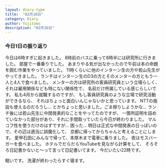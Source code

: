 ```yaml
---
layout: diary-type
title:  "02月16日"
category: Diary
author: Yujitomo
description: "02月16日"
---
```




### 今日1日の振り返り

今日は6時すぎに起きました。
8時前のバスに乗って8時半には研究所に行きました。
部屋で一番乗りでした。
あまりやる気が出なかったので午前は本の命題を囲む作業をやっていました。
11時くらいに他のインターン生の方や若山先生がやってきました。
ランチはインターン生のD3の方とそのメンターの方ともう一人と4人で食べました。
メンターの方は研究所の客員研究員という立場らしく、
それは雇用関係なども特にない関係性で、
名前だけ所属している感じらしいです。
私も4月から就職するのですが、
もし客員研究員のような立場で研究活動ができるなら、
それはちょっと面白いんじゃないかと思っています。
NTTの施設も使えるのだろうし...
とかちょっと思いました。ごま擦りしようかな... 
ランチ後には若山先生に中間発表的なことをやってたのですが、
一箇所証明を詰めていなかった部分があり、それに手間取っていたら今日が終わりました。
マルコフ性を使うだけのはずですが... 困った...
明日は正式な中間発表の日っぽいので、その辺は適当に誤魔化して、
京都に帰ってからちゃんと考えることにします。
愛甲石田にみんなで帰って、本厚木まで電車に乗りました。
夜はモスバーガーを食べました。
ホテルでだらだらYouTubeを見ながら計算をして、
そろそろ日記書かないと〜って言って日記書いてます。
今だいたい22時です。

眠いです。
洗濯が終わったらすぐ寝ます。
